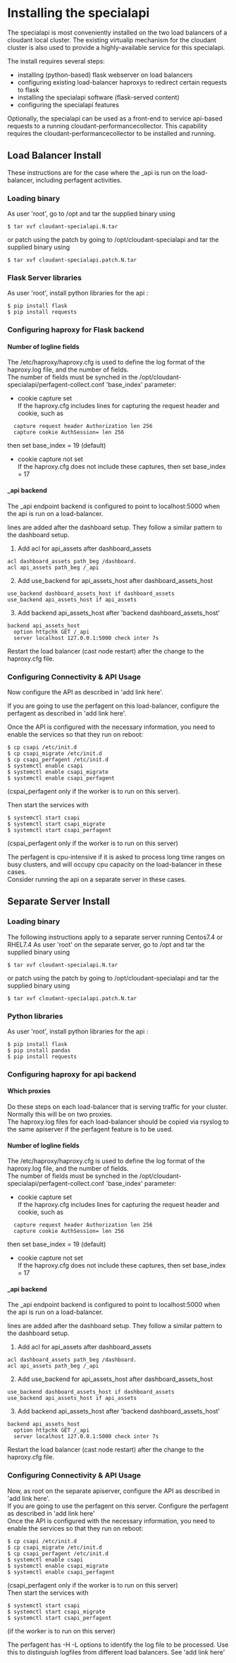 # Installing the specialapi

The specialapi is most conveniently installed on the two load balancers of a cloudant local cluster. The existing virtualip mechanism for the cloudant cluster is also used to provide a highly-available service for this specialapi.
  
The install requires several steps: 
  
* installing (python-based) flask webserver on load balancers
* configuring existing load-balancer haproxys to redirect certain requests to flask
* installing the specialapi software (flask-served content)
* configuring the specialapi features

Optionally, the specialapi can be used as a front-end to service api-based requests to a running cloudant-performancecollector. This capability requires the cloudant-performancecollector to be installed and running.

## Load Balancer Install
These instructions are for the case where the _api is run on the load-balancer, including perfagent activities.
###	Loading binary
As user 'root', go to /opt and tar the supplied binary using
    
```  
$ tar xvf cloudant-specialapi.N.tar
```  
or patch using the patch by going to /opt/cloudant-specialapi and tar the supplied binary using  
   
```
$ tar xvf cloudant-specialapi.patch.N.tar  
```

###	Flask Server libraries
As user 'root', install python libraries for the api :  
  
```
$ pip install flask
$ pip install requests  
```  
### 	Configuring haproxy for Flask backend
####	Number of logline fields
The /etc/haproxy/haproxy.cfg is used to define the log format of the haproxy.log file, and the number of fields.  
The number of fields must be synched in the /opt/cloudant-specialapi/perfagent-collect.conf 'base_index' parameter:  

* cookie capture set  
If the haproxy.cfg includes lines for capturing the request header and cookie, such as  
  
```
  capture request header Authorization len 256    
  capture cookie AuthSession= len 256  
```
then set base_index = 19 (default)

* cookie capture not set  
If the haproxy.cfg does not include these captures, then set base_index = 17

####	_api backend
The \_api endpoint backend is configured to point to localhost:5000 when the api is run on a load-balancer.

lines are added after the dashboard setup. They follow a similar pattern to the dashboard setup. 

1)	Add acl for api_assets after dashboard_assets
    
```  
acl dashboard_assets path_beg /dashboard.     
acl api_assets path_beg /_api
```  

2)	Add use\_backend for api\_assets\_host after dashboard\_assets\_host

```  
use_backend dashboard_assets_host if dashboard_assets      
use_backend api_assets_host if api_assets  
```  

3)	Add backend api\_assets\_host after 'backend dashboard\_assets\_host'  

```
backend api_assets_host 
  option httpchk GET /_api    
  server localhost 127.0.0.1:5000 check inter 7s   
```  

Restart the load balancer (cast node restart) after the change to the haproxy.cfg file.
### 	Configuring Connectivity & API Usage
Now configure the API as described in 'add link here'.  

If you are going to use the perfagent on this load-balancer,  configure the perfagent as described in 'add link here'.  
 
Once the API is configured with the necessary information, you need to enable the services so that they run on reboot:  

```
$ cp csapi /etc/init.d
$ cp csapi_migrate /etc/init.d
$ cp csapi_perfagent /etc/init.d
$ systemctl enable csapi
$ systemctl enable csapi_migrate
$ systemctl enable csapi_perfagent 
```
(cspai_perfagent only if the worker is to run on this server).  
  
Then start the services with  
  
```   
$ systemctl start csapi
$ systemctl start csapi_migrate
$ systemctl start csapi_perfagent  
```  
(cspai_perfagent only if the worker is to run on this server) 

The perfagent is cpu-intensive if it is asked to process long time ranges on busy clusters, and will occupy cpu capacity on the load-balancer in these cases.  
Consider running the api on a separate server in these cases.


##	Separate Server Install
###	Loading binary
The following instructions apply to a separate server running Centos7.4 or RHEL7.4
As user 'root' on the separate server, go to /opt and tar the supplied binary using
  
```
$ tar xvf cloudant-specialapi.N.tar
```  
or patch using the patch by going to /opt/cloudant-specialapi and tar the supplied binary using  
  
```
$ tar xvf cloudant-specialapi.patch.N.tar
```  

###	Python libraries
As user 'root', install python libraries for the api :  
  
```  
$ pip install flask
$ pip install pandas
$ pip install requests
```  
### 	Configuring haproxy for api backend
####	Which proxies
Do these steps on each load-balancer that is serving traffic for your cluster.  
Normally this will be on two proxies.  
The haproxy.log files for each load-balancer should be copied via rsyslog to the same apiserver if the perfagent feature is to be used.
####	Number of logline fields
The /etc/haproxy/haproxy.cfg is used to define the log format of the haproxy.log file, and the number of fields.  
The number of fields must be synched in the /opt/cloudant-specialapi/perfagent-collect.conf 'base_index' parameter:  

* cookie capture set  
If the haproxy.cfg includes lines for capturing the request header and cookie, such as  
  
```
  capture request header Authorization len 256    
  capture cookie AuthSession= len 256  
```
then set base_index = 19 (default)

* cookie capture not set  
If the haproxy.cfg does not include these captures, then set base_index = 17



####	_api backend
The \_api endpoint backend is configured to point to localhost:5000 when the api is run on a load-balancer.

lines are added after the dashboard setup. They follow a similar pattern to the dashboard setup. 

1)	Add acl for api_assets after dashboard_assets
    
```  
acl dashboard_assets path_beg /dashboard.     
acl api_assets path_beg /_api
```  

2)	Add use\_backend for api\_assets\_host after dashboard\_assets\_host

```  
use_backend dashboard_assets_host if dashboard_assets      
use_backend api_assets_host if api_assets  
```  

3)	Add backend api\_assets\_host after 'backend dashboard\_assets\_host'  

```
backend api_assets_host 
  option httpchk GET /_api    
  server localhost 127.0.0.1:5000 check inter 7s   
```  

Restart the load balancer (cast node restart) after the change to the haproxy.cfg file.
###	Configuring Connectivity & API Usage
Now, as root on the separate apiserver, configure the API as described in 'add link here'.  
If you are going to use the perfagent on this server. Configure the perfagent as described in 'add link here'   
Once the API is configured with the necessary information, you need to enable the services so that they run on reboot:  

```  
$ cp csapi /etc/init.d
$ cp csapi_migrate /etc/init.d
$ cp csapi_perfagent /etc/init.d
$ systemctl enable csapi
$ systemctl enable csapi_migrate
$ systemctl enable csapi_perfagent
```  
 (csapi\_perfagent only if the worker is to run on this server)  
Then start the services with  
  
``` 
$ systemctl start csapi
$ systemctl start csapi_migrate
$ systemctl start csapi_perfagent
```   
 (if the worker is to run on this server)

The perfagent has  -H -L options to identify the log file to be processed. Use this to distinguish logfiles from different load balancers. See 'add link here'


